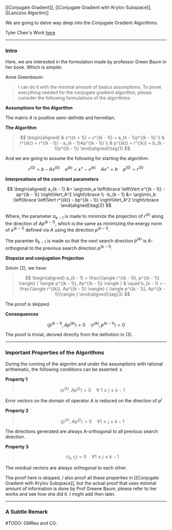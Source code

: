 [[Conjugate Gradient]], [[Conjugate Gradient with Krylov Subspace]], [[Lanczos Algoritm]]

We are going to delve way deep into the Conjugate Gradient Algorithms. 

Tyler Chen's Work [here](https://chen.pw/research/cg/cg.pdf)

---
### **Intro**

Here, we are interested in the formulation made by professor Green Baum in her book. Which is simpler. 

Anne Greenbaum: 

> I can do it with the minimal amount of basics assumptions. To prove everything needed for the conjugate gradient algorithm, please consider the following formulations of the algorithms: 

**Assumptions for the Algorithm**

The matrix $A$ is positive semi-definite and hermitian. 

**The Algorithm**

> $$
> \begin{aligned}
>     & x^{(k + 1)} = x^{(k - 1)} + a_{k - 1}p^{(k - 1)}
>     \\
>     & r^{(k)}  = r^{(k - 1)} - a_{k - 1}Ap^{(k - 1)}
>     \\
>     & p^{(k)} = r^{(k)} + b_{k - 1}p^{(k - 1)}
> \end{aligned}\tag{1}
> $$

And we are going to assume the following for starting the algorithm: 

$$
r^{(0)} = b - Ax^{(0)} \quad e^{(k)} = x^+ - x^{(k)} \quad Ax^+ = b \quad p^{(0)} = r^{(0)} 
$$


**Interpreations of the constrant parameters**

$$
\begin{aligned}
    a_{k - 1} &= \arg\min_a \left\lbrace
        \left\Vert
             e^{(k - 1)} - ap^{(k - 1)}
        \right\Vert_A^2
    \right\rbrace
    \\
    -b_{k - 1} &= \arg\min_b \left\lbrace
        \left\Vert
             r^{(k)} - bp^{(k - 1)}
        \right\Vert_A^2
    \right\rbrace
\end{aligned}\tag{2}
$$

Where, the parameter $a_{k - 1}$ is made to minimize the projection of $r^{(k)}$ along the direction of $Ap^{(k - 1)}$, which is the same as minimizing the energy norm of $e^{(k - 1)}$ defined via $A$ using the direction $p^{(k - 1)}$. 

The paramter $b_{k - 1}$ is made so that the next search direction $p^{(k)}$ is A-orthogonal to the previous search direction $p^{(k - 1)}$. 

**Stepsize and conjugation Projection**

Solvin (2), we have: 

> $$
> \begin{aligned}
>     a_{k - 1} = \frac{\langle r^{(k - 1)}, p^{(k - 1)} \rangle}
>     {
>         \langle p^{(k - 1)}, Ap^{(k - 1)} \rangle
>     }
>     & \quad
>     b_{k - 1} = - \frac{\langle r^{(k)}, Ap^{(k - 1)} \rangle}
>     {
>         \langle  p^{(k - 1)}, Ap^{(k - 1)}\rangle
>     }
> \end{aligned}\tag{3}
> $$

The proof is skipped. 

**Consequences**

$$
\langle p^{(k - 1)},  Ap^{(k)}\rangle = 0 \quad \langle r^{(k)}, p^{(k - 1)} \rangle = 0\tag{4}
$$

The proof is trivial, derived directly from the definition in (3). 


---
### **Important Properties of the Algorithms**

During the running of the algoritm and under the assumptions with rational arithematic, the following conditions can be asserted: s

**Property 1**

> $$
> \langle e^{(k)}, Ap^{(j)} \rangle = 0 \quad \forall \; 1 \le j \le k - 1
> $$

Error vectors on the domain of operator $A$ is reduced on the direction of $p^{j}$

**Property 2**

> $$
> \langle  p^{(k)}, A p^{(j)}\rangle  = 0 \quad \forall 1 \le j\le k - 1
> $$

The directions generated are always A-orthogonal to all previous search direction. 

**Property 3**

> $$
> \langle r_k, r_j\rangle = 0 \quad \forall 1 \le j \le k - 1
> $$

The residual vectors are always orthogonal to each other. 

The proof here is skipped, I also proof all these properties in [[Conjugate Gradient with Krylov Subspace]], but the actual proof that uses minimal amount of information is done by Prof Greene Baum, please refer to her works and see how she did it. I might add then later. 

---
### **A Subtle Remark**







#TODO: GMRes and CG. 
